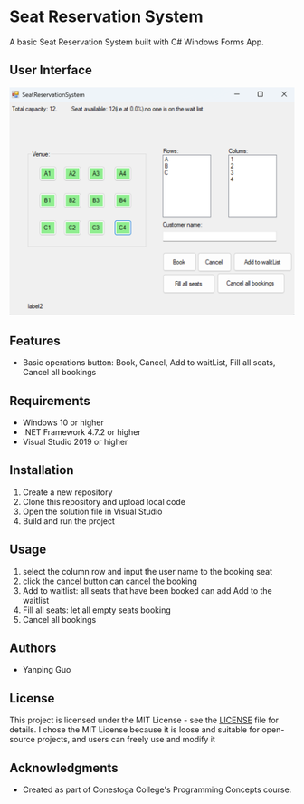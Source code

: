 # Seat Reservation System
A basic Seat Reservation System built with C# Windows Forms App.

## User Interface

![Calculator Interface](seat_reservation.png)

## Features

- Basic operations button: Book, Cancel, Add to waitList, Fill all seats, Cancel all bookings

## Requirements

- Windows 10 or higher
- .NET Framework 4.7.2 or higher
- Visual Studio 2019 or higher

## Installation

1. Create a new repository
2. Clone this repository and upload local code
3. Open the solution file in Visual Studio
4. Build and run the project

## Usage

1. select the column row and input the user name to the booking seat
2. click the cancel button can cancel the booking
3. Add to waitlist: all seats that have been booked can add Add to the waitlist
4. Fill all seats: let all empty seats booking
5. Cancel all bookings


## Authors

- Yanping Guo

## License

This project is licensed under the MIT License - see the [LICENSE](./LICENSE) file for details.
I chose the MIT License because it is loose and suitable for open-source projects, and users can freely use and modify it

## Acknowledgments

- Created as part of Conestoga College's Programming Concepts course.
